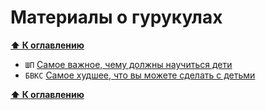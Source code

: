 # Материалы о гурукулах

**[⬆ К оглавлению](../../HOME.md#разделы)**

- `ШП` [Самое важное, чему должны научиться дети](https://vk.com/wall-184671411_15)
- `БВКС` [Самое худшее, что вы можете сделать с детьми](https://bvks.ru/reader/articles/samoe_hudshee/)

**[⬆ К оглавлению](../../HOME.md#разделы)**
